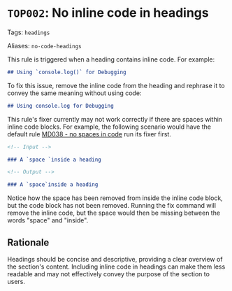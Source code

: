 # `TOP002`: No inline code in headings

Tags: `headings`

Aliases: `no-code-headings`

This rule is triggered when a heading contains inline code. For example:

```markdown
## Using `console.log()` for Debugging
```

To fix this issue, remove the inline code from the heading and rephrase it to convey the same meaning without using code:

```markdown
## Using console.log for Debugging
```

This rule's fixer currently may not work correctly if there are spaces within inline code blocks. For example, the following scenario would have the default rule [MD038 - no spaces in code](https://github.com/DavidAnson/markdownlint/blob/main/doc/md038.md) run its fixer first.

```markdown
<!-- Input -->

### A `space `inside a heading

<!-- Output -->

### A `space`inside a heading
```

Notice how the space has been removed from inside the inline code block, but the code block has not been removed. Running the fix command will remove the inline code, but the space would then be missing between the words "space" and "inside".

## Rationale

Headings should be concise and descriptive, providing a clear overview of the section's content. Including inline code in headings can make them less readable and may not effectively convey the purpose of the section to users.
